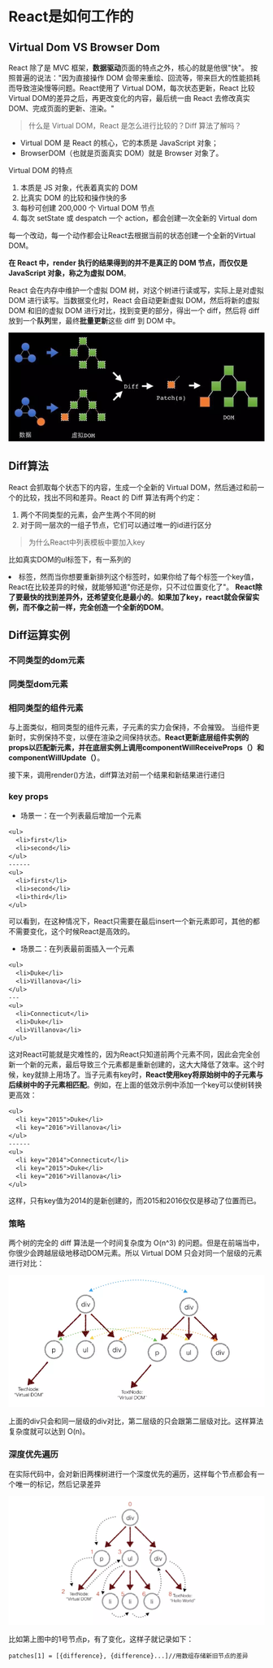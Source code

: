 # React是如何工作的

## Virtual Dom VS Browser Dom
React 除了是 MVC 框架，**数据驱动**页面的特点之外，核心的就是他很"快"。 按照普遍的说法："因为直接操作 DOM 会带来重绘、回流等，带来巨大的性能损耗而导致渲染慢等问题。React使用了 Virtual DOM，每次状态更新，React 比较 Virtual DOM的差异之后，再更改变化的内容，最后统一由 React 去修改真实 DOM、完成页面的更新、渲染。"

> 什么是 Virtual DOM，React 是怎么进行比较的？Diff 算法了解吗？

* Virtual DOM 是 React 的核心，它的本质是 JavaScript 对象；
* BrowserDOM（也就是页面真实 DOM）就是 Browser 对象了。

Virtual DOM 的特点
1. 本质是 JS 对象，代表着真实的 DOM
2. 比真实 DOM 的比较和操作快的多
3. 每秒可创建 200,000 个 Virtual DOM 节点
4. 每次 setState 或 despatch 一个 action，都会创建一次全新的 Virtual dom

每一个改动，每一个动作都会让React去根据当前的状态创建一个全新的Virtual DOM。

**在 React 中，render 执行的结果得到的并不是真正的 DOM 节点，而仅仅是 JavaScript 对象，称之为虚拟 DOM**。

React 会在内存中维护一个虚拟 DOM 树，对这个树进行读或写，实际上是对虚拟DOM 进行读写。当数据变化时，React 会自动更新虚拟 DOM，然后将新的虚拟 DOM 和旧的虚拟 DOM 进行对比，找到变更的部分，得出一个 diff，然后将 diff 放到一个**队列**里，最终**批量更新**这些 diff 到 DOM 中。

![alt](./imgs/how-1.png)

## Diff算法
React 会抓取每个状态下的内容，生成一个全新的 Virtual DOM，然后通过和前一个的比较，找出不同和差异。React 的 Diff 算法有两个约定：
1. 两个不同类型的元素，会产生两个不同的树
2. 对于同一层次的一组子节点，它们可以通过唯一的id进行区分

> 为什么React中列表模板中要加入key

比如真实DOM的ul标签下，有一系列的<li>标签，然而当你想要重新排列这个标签时，如果你给了每个标签一个key值，React在比较差异的时候，就能够知道"你还是你，只不过位置变化了"。 **React除了要最快的找到差异外，还希望变化是最小的**。**如果加了key，react就会保留实例，而不像之前一样，完全创造一个全新的DOM**。

## Diff运算实例
### 不同类型的dom元素
### 同类型dom元素
### 相同类型的组件元素
与上面类似，相同类型的组件元素，子元素的实力会保持，不会摧毁。 当组件更新时，实例保持不变，以便在渲染之间保持状态。**React更新底层组件实例的props以匹配新元素，并在底层实例上调用componentWillReceiveProps（）和componentWillUpdate（）**。

接下来，调用render()方法，diff算法对前一个结果和新结果进行递归

### key props
* 场景一：在一个列表最后增加一个元素
```
<ul>
  <li>first</li>
  <li>second</li>
</ul>
------
<ul>
  <li>first</li>
  <li>second</li>
  <li>third</li>
</ul>
```
可以看到，在这种情况下，React只需要在最后insert一个新元素即可，其他的都不需要变化，这个时候React是高效的。                           

* 场景二：在列表最前面插入一个元素
```
<ul>
  <li>Duke</li>
  <li>Villanova</li>
</ul>
---
<ul>
  <li>Connecticut</li>
  <li>Duke</li>
  <li>Villanova</li>
</ul>
```
这对React可能就是灾难性的，因为React只知道前两个元素不同，因此会完全创新一个新的元素，最后导致三个元素都是重新创建的，这大大降低了效率。这个时候，key就排上用场了。当子元素有key时，**React使用key将原始树中的子元素与后续树中的子元素相匹配**。例如，在上面的低效示例中添加一个key可以使树转换更高效：
```
<ul>
  <li key="2015">Duke</li>
  <li key="2016">Villanova</li>
</ul>
------
<ul>
  <li key="2014">Connecticut</li>
  <li key="2015">Duke</li>
  <li key="2016">Villanova</li>
</ul>
```
这样，只有key值为2014的是新创建的，而2015和2016仅仅是移动了位置而已。

### 策略
两个树的完全的 diff 算法是一个时间复杂度为 O(n^3) 的问题。但是在前端当中，你很少会跨越层级地移动DOM元素。所以 Virtual DOM 只会对同一个层级的元素进行对比：

![alt](./imgs/how-2.png)

上面的div只会和同一层级的div对比，第二层级的只会跟第二层级对比。这样算法复杂度就可以达到 O(n)。

### 深度优先遍历
在实际代码中，会对新旧两棵树进行一个深度优先的遍历，这样每个节点都会有一个唯一的标记，然后记录差异

![alt](./imgs/how-3.png)

比如第上图中的1号节点p，有了变化，这样子就记录如下：
```
patches[1] = [{difference}, {difference}...]//用数组存储新旧节点的差异
```